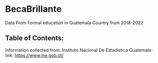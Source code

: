 # BecaBrillante
Data From Formal education in Guatemala Country from 2018-2022

## Table of Contents:


Information collected from: Instituto Nacional De Estadistica Guatemala-
link: 
https://www.ine.gob.gt/